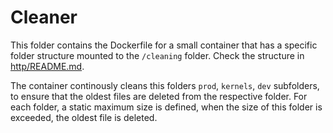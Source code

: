 # Cleaner

This folder contains the Dockerfile for a small container that has a specific folder structure mounted to the `/cleaning` folder. Check the structure in [http/README.md](../http/README.md).

The container continously cleans this folders `prod`, `kernels`, `dev` subfolders, to ensure that the oldest files are deleted from the respective folder. For each folder, a static maximum size is defined, when the size of this folder is exceeded, the oldest file is deleted.
